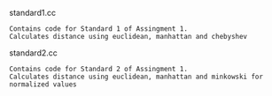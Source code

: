 standard1.cc

    Contains code for Standard 1 of Assingment 1.
    Calculates distance using euclidean, manhattan and chebyshev  

standard2.cc

    Contains code for Standard 2 of Assingment 1.
    Calculates distance using euclidean, manhattan and minkowski for normalized values  